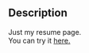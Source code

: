 ## Description 

Just my resume page. </br>
You can try it [here.](https://jk-resume.netlify.app/index.html)
